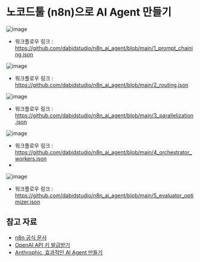 





# 노코드툴 (n8n)으로 AI Agent 만들기





![image](https://github.com/user-attachments/assets/3be6ca15-216b-4250-bc14-b764ab3ae741)
- 워크플로우 링크 : https://github.com/dabidstudio/n8n_ai_agent/blob/main/1_prompt_chaining.json


![image](https://github.com/user-attachments/assets/d94136a4-d89c-4210-87a1-ab3ead6d813f)
- 워크플로우 링크 : https://github.com/dabidstudio/n8n_ai_agent/blob/main/2_routing.json

![image](https://github.com/user-attachments/assets/47347187-0835-4608-ba55-182cc3f7418a)
- 워크플로우 링크 : https://github.com/dabidstudio/n8n_ai_agent/blob/main/3_parallelization.json

![image](https://github.com/user-attachments/assets/dcbaf042-7669-48a6-ac50-d22b34be8bd3)
- 워크플로우 링크 : https://github.com/dabidstudio/n8n_ai_agent/blob/main/4_orchestrator_workers.json
- 
![image](https://github.com/user-attachments/assets/de653275-67ee-4373-8fd8-1bc9ce0c3be9)
- 워크플로우 링크 : https://github.com/dabidstudio/n8n_ai_agent/blob/main/5_evaluator_optimizer.json



## 참고 자료
- [n8n 공식 문서](https://docs.n8n.io/)
- [OpenAI API 키 발급받기](https://github.com/dabidstudio/dabidstudio_guides/blob/main/get-openai-api-key.md)
- [Anthrophic, 효과적인 AI Agent 만들기](https://www.anthropic.com/engineering/building-effective-agents)

